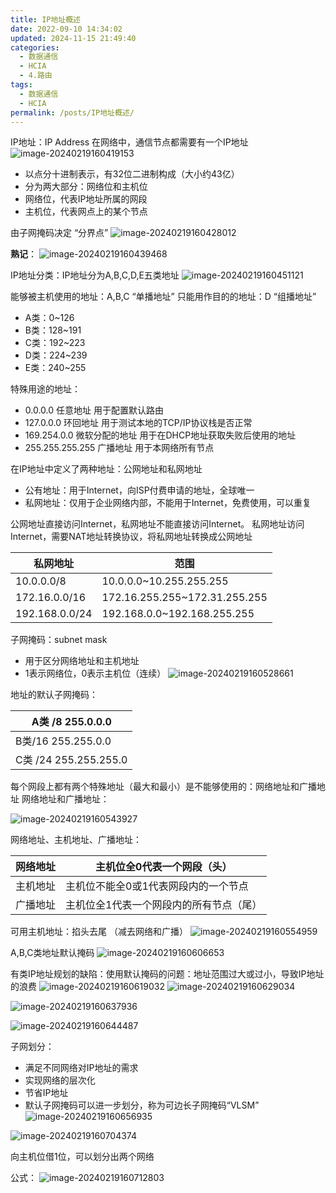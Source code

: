 ```yaml
---
title: IP地址概述
date: 2022-09-10 14:34:02
updated: 2024-11-15 21:49:40
categories:
  - 数据通信
  - HCIA
  - 4.路由
tags:
  - 数据通信
  - HCIA
permalink: /posts/IP地址概述/
---
```

IP地址：IP Address 在网络中，通信节点都需要有一个IP地址
![image-20240219160419153](IP地址概述/image-20240219160419153.png)

- 以点分十进制表示，有32位二进制构成（大小约43亿）
- 分为两大部分：网络位和主机位
- 网络位，代表IP地址所属的网段
- 主机位，代表网点上的某个节点

由子网掩码决定 “分界点”
![image-20240219160428012](IP地址概述/image-20240219160428012.png)

**熟记**：
![image-20240219160439468](IP地址概述/image-20240219160439468.png)

IP地址分类：IP地址分为A,B,C,D,E五类地址
![image-20240219160451121](IP地址概述/image-20240219160451121.png)

能够被主机使用的地址：A,B,C “单播地址”
只能用作目的的地址：D “组播地址”

- A类：0~126
- B类：128~191
- C类：192~223
- D类：224~239
- E类：240~255

特殊用途的地址：
- 0.0.0.0 任意地址 用于配置默认路由
- 127.0.0.0 环回地址 用于测试本地的TCP/IP协议栈是否正常
- 169.254.0.0 微软分配的地址 用于在DHCP地址获取失败后使用的地址
- 255.255.255.255 广播地址 用于本网络所有节点


在IP地址中定义了两种地址：公网地址和私网地址
- 公有地址：用于Internet，向ISP付费申请的地址，全球唯一
- 私网地址：仅用于企业网络内部，不能用于Internet，免费使用，可以重复

公网地址直接访问Internet，私网地址不能直接访问Internet。
私网地址访问Internet，需要NAT地址转换协议，将私网地址转换成公网地址

| 私网地址       | 范围                          |
| -------------- | ----------------------------- |
| 10.0.0.0/8     | 10.0.0.0~10.255.255.255       |
| 172.16.0.0/16  | 172.16.255.255~172.31.255.255 |
| 192.168.0.0/24 | 192.168.0.0~192.168.255.255   |

子网掩码：subnet mask
- 用于区分网络地址和主机地址
- 1表示网络位，0表示主机位（连续）
![image-20240219160528661](IP地址概述/image-20240219160528661.png)

地址的默认子网掩码：

| A类 /8    255.0.0.0     |
| ----------------------- |
| B类/16   255.255.0.0    |
| C类 /24   255.255.255.0 |

每个网段上都有两个特殊地址（最大和最小）是不能够使用的：网络地址和广播地址
网络地址和广播地址：

![image-20240219160543927](IP地址概述/image-20240219160543927.png)

 

网络地址、主机地址、广播地址：

| 网络地址 | 主机位全0代表一个网段（头）             |
| -------- | --------------------------------------- |
| 主机地址 | 主机位不能全0或1代表网段内的一个节点    |
| 广播地址 | 主机位全1代表一个网段内的所有节点（尾） |

可用主机地址：掐头去尾 （减去网络和广播）
![image-20240219160554959](IP地址概述/image-20240219160554959.png)

A,B,C类地址默认掩码
![image-20240219160606653](IP地址概述/image-20240219160606653.png)

有类IP地址规划的缺陷：使用默认掩码的问题：地址范围过大或过小，导致IP地址的浪费
![image-20240219160619032](IP地址概述/image-20240219160619032.png)
![image-20240219160629034](IP地址概述/image-20240219160629034.png)

 

![image-20240219160637936](IP地址概述/image-20240219160637936.png)

![image-20240219160644487](IP地址概述/image-20240219160644487.png)

子网划分：
- 满足不同网络对IP地址的需求
- 实现网络的层次化
- 节省IP地址
- 默认子网掩码可以进一步划分，称为可边长子网掩码“VLSM”
![image-20240219160656935](IP地址概述/image-20240219160656935.png)

![image-20240219160704374](IP地址概述/image-20240219160704374.png)

向主机位借1位，可以划分出两个网络

公式：
![image-20240219160712803](IP地址概述/image-20240219160712803.png)
